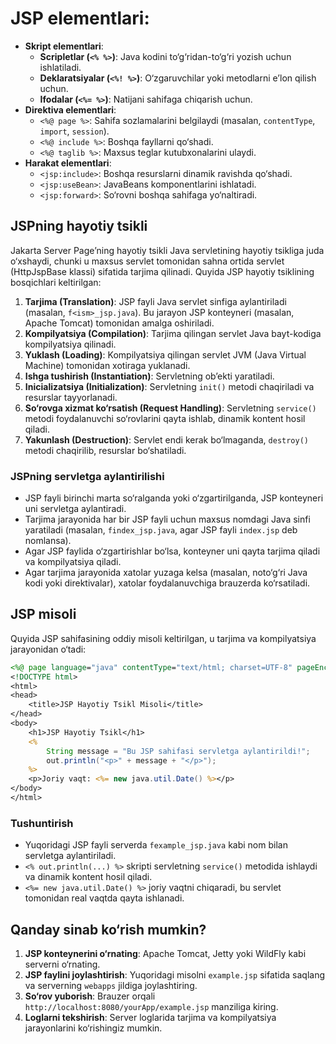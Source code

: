 # **JSP elementlari**:
   - **Skript elementlari**:
     - **Scripletlar (`<% %>`)**: Java kodini to‘g‘ridan-to‘g‘ri yozish uchun ishlatiladi.
     - **Deklaratsiyalar (`<%! %>`)**: O‘zgaruvchilar yoki metodlarni e’lon qilish uchun.
     - **Ifodalar (`<%= %>`)**: Natijani sahifaga chiqarish uchun.
   - **Direktiva elementlari**:
     - `<%@ page %>`: Sahifa sozlamalarini belgilaydi (masalan, `contentType`, `import`, `session`).
     - `<%@ include %>`: Boshqa fayllarni qo‘shadi.
     - `<%@ taglib %>`: Maxsus teglar kutubxonalarini ulaydi.
   - **Harakat elementlari**:
     - `<jsp:include>`: Boshqa resurslarni dinamik ravishda qo‘shadi.
     - `<jsp:useBean>`: JavaBeans komponentlarini ishlatadi.
     - `<jsp:forward>`: So‘rovni boshqa sahifaga yo‘naltiradi.

## JSPning hayotiy tsikli

Jakarta Server Page’ning hayotiy tsikli Java servletining hayotiy tsikliga juda o‘xshaydi, chunki u maxsus servlet tomonidan sahna ortida servlet (HttpJspBase klassi) sifatida tarjima qilinadi. Quyida JSP hayotiy tsiklining bosqichlari keltirilgan:

1. **Tarjima (Translation)**: JSP fayli Java servlet sinfiga aylantiriladi (masalan, `f<ism>_jsp.java`). Bu jarayon JSP konteyneri (masalan, Apache Tomcat) tomonidan amalga oshiriladi.
2. **Kompilyatsiya (Compilation)**: Tarjima qilingan servlet Java bayt-kodiga kompilyatsiya qilinadi.
3. **Yuklash (Loading)**: Kompilyatsiya qilingan servlet JVM (Java Virtual Machine) tomonidan xotiraga yuklanadi.
4. **Ishga tushirish (Instantiation)**: Servletning ob’ekti yaratiladi.
5. **Inicializatsiya (Initialization)**: Servletning `init()` metodi chaqiriladi va resurslar tayyorlanadi.
6. **So‘rovga xizmat ko‘rsatish (Request Handling)**: Servletning `service()` metodi foydalanuvchi so‘rovlarini qayta ishlab, dinamik kontent hosil qiladi.
7. **Yakunlash (Destruction)**: Servlet endi kerak bo‘lmaganda, `destroy()` metodi chaqirilib, resurslar bo‘shatiladi.

### JSPning servletga aylantirilishi
- JSP fayli birinchi marta so‘ralganda yoki o‘zgartirilganda, JSP konteyneri uni servletga aylantiradi.
- Tarjima jarayonida har bir JSP fayli uchun maxsus nomdagi Java sinfi yaratiladi (masalan, `findex_jsp.java`, agar JSP fayli `index.jsp` deb nomlansa).
- Agar JSP faylida o‘zgartirishlar bo‘lsa, konteyner uni qayta tarjima qiladi va kompilyatsiya qiladi.
- Agar tarjima jarayonida xatolar yuzaga kelsa (masalan, noto‘g‘ri Java kodi yoki direktivalar), xatolar foydalanuvchiga brauzerda ko‘rsatiladi.

## JSP misoli

Quyida JSP sahifasining oddiy misoli keltirilgan, u tarjima va kompilyatsiya jarayonidan o‘tadi:

```jsp
<%@ page language="java" contentType="text/html; charset=UTF-8" pageEncoding="UTF-8"%>
<!DOCTYPE html>
<html>
<head>
    <title>JSP Hayotiy Tsikl Misoli</title>
</head>
<body>
    <h1>JSP Hayotiy Tsikl</h1>
    <% 
        String message = "Bu JSP sahifasi servletga aylantirildi!";
        out.println("<p>" + message + "</p>");
    %>
    <p>Joriy vaqt: <%= new java.util.Date() %></p>
</body>
</html>
```

### Tushuntirish
- Yuqoridagi JSP fayli serverda `fexample_jsp.java` kabi nom bilan servletga aylantiriladi.
- `<% out.println(...) %>` skripti servletning `service()` metodida ishlaydi va dinamik kontent hosil qiladi.
- `<%= new java.util.Date() %>` joriy vaqtni chiqaradi, bu servlet tomonidan real vaqtda qayta ishlanadi.

## Qanday sinab ko‘rish mumkin?

1. **JSP konteynerini o‘rnating**: Apache Tomcat, Jetty yoki WildFly kabi serverni o‘rnating.
2. **JSP faylini joylashtirish**: Yuqoridagi misolni `example.jsp` sifatida saqlang va serverning `webapps` jildiga joylashtiring.
3. **So‘rov yuborish**: Brauzer orqali `http://localhost:8080/yourApp/example.jsp` manziliga kiring.
4. **Loglarni tekshirish**: Server loglarida tarjima va kompilyatsiya jarayonlarini ko‘rishingiz mumkin.
